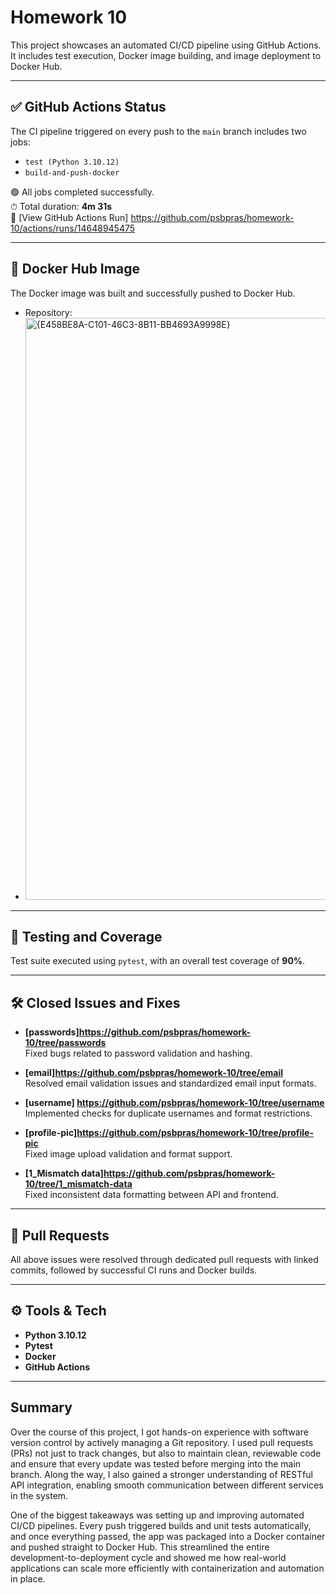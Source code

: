# Homework 10

This project showcases an automated CI/CD pipeline using GitHub Actions. It includes test execution, Docker image building, and image deployment to Docker Hub.

---

## ✅ GitHub Actions Status

The CI pipeline triggered on every push to the `main` branch includes two jobs:
- `test (Python 3.10.12)`
- `build-and-push-docker`

🟢 All jobs completed successfully.  
⏱ Total duration: **4m 31s**  
🔗 [View GitHub Actions Run] https://github.com/psbpras/homework-10/actions/runs/14648945475

---

## 🐳 Docker Hub Image

The Docker image was built and successfully pushed to Docker Hub.

- Repository:
- <img width="931" alt="{E458BE8A-C101-46C3-8B11-BB4693A9998E}" src="https://github.com/user-attachments/assets/856a09d8-a353-43e9-836e-277c73b35ea9" />



---

## 🧪 Testing and Coverage

Test suite executed using `pytest`, with an overall test coverage of **90%**.

---

## 🛠️ Closed Issues and Fixes

- **[passwords]https://github.com/psbpras/homework-10/tree/passwords**  
  Fixed bugs related to password validation and hashing.

- **[email]https://github.com/psbpras/homework-10/tree/email**  
  Resolved email validation issues and standardized email input formats.

- **[username] https://github.com/psbpras/homework-10/tree/username**  
  Implemented checks for duplicate usernames and format restrictions.

- **[profile-pic]https://github.com/psbpras/homework-10/tree/profile-pic**  
  Fixed image upload validation and format support.

- **[1_Mismatch data]https://github.com/psbpras/homework-10/tree/1_mismatch-data**  
  Fixed inconsistent data formatting between API and frontend.

---

## 🔁 Pull Requests

All above issues were resolved through dedicated pull requests with linked commits, followed by successful CI runs and Docker builds.

---

## ⚙️ Tools & Tech

- **Python 3.10.12**
- **Pytest**
- **Docker**
- **GitHub Actions**

---

## Summary 

Over the course of this project, I got hands-on experience with software version control by actively managing a Git repository. I used pull requests (PRs) not just to track changes, but also to maintain clean, reviewable code and ensure that every update was tested before merging into the main branch. Along the way, I also gained a stronger understanding of RESTful API integration, enabling smooth communication between different services in the system.

One of the biggest takeaways was setting up and improving automated CI/CD pipelines. Every push triggered builds and unit tests automatically, and once everything passed, the app was packaged into a Docker container and pushed straight to Docker Hub. This streamlined the entire development-to-deployment cycle and showed me how real-world applications can scale more efficiently with containerization and automation in place.

